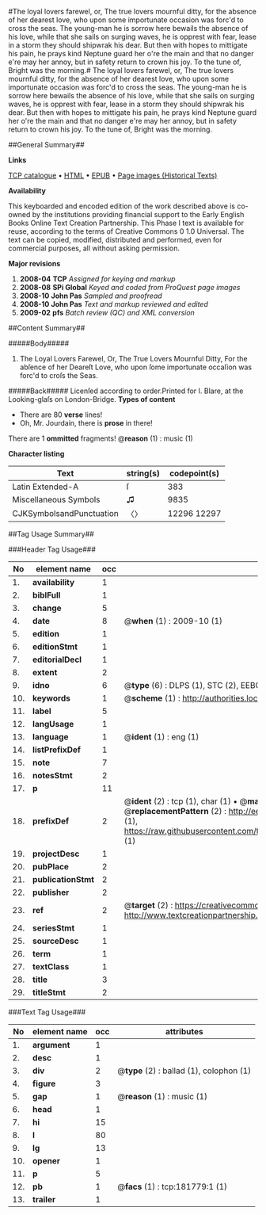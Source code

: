 #The loyal lovers farewel, or, The true lovers mournful ditty, for the absence of her dearest love, who upon some importunate occasion was forc'd to cross the seas. The young-man he is sorrow here bewails the absence of his love, while that she sails on surging waves, he is opprest with fear, lease in a storm they should shipwrak his dear. But then with hopes to mittigate his pain, he prays kind Neptune guard her o're the main and that no danger e're may her annoy, but in safety return to crown his joy. To the tune of, Bright was the morning.#
The loyal lovers farewel, or, The true lovers mournful ditty, for the absence of her dearest love, who upon some importunate occasion was forc'd to cross the seas. The young-man he is sorrow here bewails the absence of his love, while that she sails on surging waves, he is opprest with fear, lease in a storm they should shipwrak his dear. But then with hopes to mittigate his pain, he prays kind Neptune guard her o're the main and that no danger e're may her annoy, but in safety return to crown his joy. To the tune of, Bright was the morning.

##General Summary##

**Links**

[TCP catalogue](http://www.ota.ox.ac.uk/tcp/)  • 
[HTML](http://tei.it.ox.ac.uk/tcp/Texts-HTML/free/B04/B04252.html)  • 
[EPUB](http://tei.it.ox.ac.uk/tcp/Texts-EPUB/free/B04/B04252.epub) • 
[Page images (Historical Texts)](https://data.historicaltexts.jisc.ac.uk/view?pubId=eebo-99887051e&pageId=eebo-99887051e-181779-1)

**Availability**

This keyboarded and encoded edition of the
	       work described above is co-owned by the institutions
	       providing financial support to the Early English Books
	       Online Text Creation Partnership. This Phase I text is
	       available for reuse, according to the terms of Creative
	       Commons 0 1.0 Universal. The text can be copied,
	       modified, distributed and performed, even for
	       commercial purposes, all without asking permission.

**Major revisions**

1. __2008-04__ __TCP__ *Assigned for keying and markup*
1. __2008-08__ __SPi Global__ *Keyed and coded from ProQuest page images*
1. __2008-10__ __John Pas__ *Sampled and proofread*
1. __2008-10__ __John Pas__ *Text and markup reviewed and edited*
1. __2009-02__ __pfs__ *Batch review (QC) and XML conversion*

##Content Summary##

#####Body#####

1. The Loyal Lovers Farewel, Or, The True Lovers Mournful Ditty, For the abſence of her Deareſt Love, who upon ſome importunate occaſion was forc'd to croſs the Seas.

#####Back#####
Licenſed according to order.Printed for I. Blare, at the Looking-glaſs on London-Bridge.
**Types of content**

  * There are 80 **verse** lines!
  * Oh, Mr. Jourdain, there is **prose** in there!

There are 1 **ommitted** fragments! 
 @__reason__ (1) : music (1)

**Character listing**


|Text|string(s)|codepoint(s)|
|---|---|---|
|Latin Extended-A|ſ|383|
|Miscellaneous Symbols|♫|9835|
|CJKSymbolsandPunctuation|〈〉|12296 12297|

##Tag Usage Summary##

###Header Tag Usage###

|No|element name|occ|attributes|
|---|---|---|---|
|1.|__availability__|1||
|2.|__biblFull__|1||
|3.|__change__|5||
|4.|__date__|8| @__when__ (1) : 2009-10 (1)|
|5.|__edition__|1||
|6.|__editionStmt__|1||
|7.|__editorialDecl__|1||
|8.|__extent__|2||
|9.|__idno__|6| @__type__ (6) : DLPS (1), STC (2), EEBO-CITATION (1), PROQUEST (1), VID (1)|
|10.|__keywords__|1| @__scheme__ (1) : http://authorities.loc.gov/ (1)|
|11.|__label__|5||
|12.|__langUsage__|1||
|13.|__language__|1| @__ident__ (1) : eng (1)|
|14.|__listPrefixDef__|1||
|15.|__note__|7||
|16.|__notesStmt__|2||
|17.|__p__|11||
|18.|__prefixDef__|2| @__ident__ (2) : tcp (1), char (1)  •  @__matchPattern__ (2) : ([0-9\-]+):([0-9IVX]+) (1), (.+) (1)  •  @__replacementPattern__ (2) : http://eebo.chadwyck.com/downloadtiff?vid=$1&page=$2 (1), https://raw.githubusercontent.com/textcreationpartnership/Texts/master/tcpchars.xml#$1 (1)|
|19.|__projectDesc__|1||
|20.|__pubPlace__|2||
|21.|__publicationStmt__|2||
|22.|__publisher__|2||
|23.|__ref__|2| @__target__ (2) : https://creativecommons.org/publicdomain/zero/1.0/ (1), http://www.textcreationpartnership.org/docs/. (1)|
|24.|__seriesStmt__|1||
|25.|__sourceDesc__|1||
|26.|__term__|1||
|27.|__textClass__|1||
|28.|__title__|3||
|29.|__titleStmt__|2||


###Text Tag Usage###

|No|element name|occ|attributes|
|---|---|---|---|
|1.|__argument__|1||
|2.|__desc__|1||
|3.|__div__|2| @__type__ (2) : ballad (1), colophon (1)|
|4.|__figure__|3||
|5.|__gap__|1| @__reason__ (1) : music (1)|
|6.|__head__|1||
|7.|__hi__|15||
|8.|__l__|80||
|9.|__lg__|13||
|10.|__opener__|1||
|11.|__p__|5||
|12.|__pb__|1| @__facs__ (1) : tcp:181779:1 (1)|
|13.|__trailer__|1||
